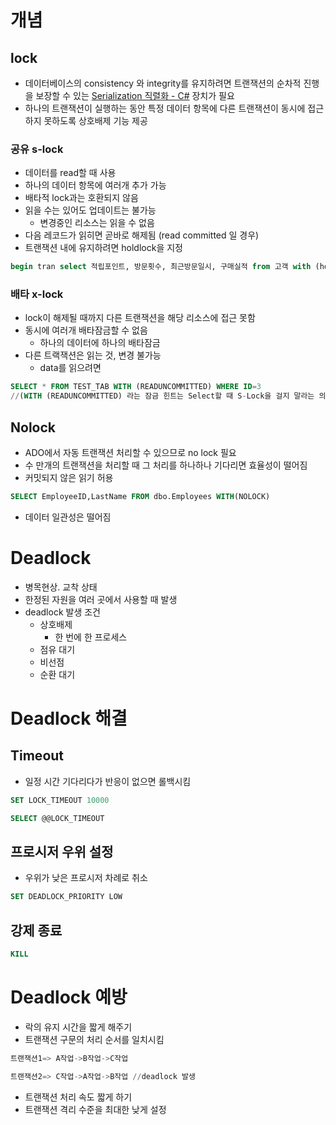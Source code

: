 # 개념
## lock

- 데이터베이스의 consistency 와 integrity를 유지하려면 트랜잭션의 순차적 진행을 보장할 수 있는 [Serialization 직렬화 - C#](https://www.notion.so/Serialization-C-19b9aa13ec764d5484a44463693be72f) 장치가 필요
- 하나의 트랜잭션이 실행하는 동안 특정 데이터 항목에 다른 트랜잭션이 동시에 접근하지 못하도록 상호배제 기능 제공

### 공유 s-lock

- 데이터를 read할 때 사용
- 하나의 데이터 항목에 여러개 추가 가능
- 배타적 lock과는 호환되지 않음
- 읽을 수는 있어도 업데이트는 불가능
    - 변경중인 리소스는 읽을 수 없음
- 다음 레코드가 읽히면 곧바로 해제됨 (read committed 일 경우)
- 트랜잭션 내에 유지하려면 holdlock을 지정

```sql
begin tran select 적립포인트, 방문횟수, 최근방문일시, 구매실적 from 고객 with (holdlock) where 고객번호 = :cust_num -- 새로운 적립포인트 계산 update 고객 set 적립포인트 = :적립포인트 where 고객번호 = :cust_num commit
```

### 배타 x-lock

- lock이 해제될 때까지 다른 트랜잭션을 해당 리소스에 접근 못함
- 동시에 여러개 배타잠금할 수 없음
    - 하나의 데이터에 하나의 배타잠금
- 다른 트랙잭션은 읽는 것, 변경 불가능
    - data를 읽으려면

```sql
SELECT * FROM TEST_TAB WITH (READUNCOMMITTED) WHERE ID=3 
//(WITH (READUNCOMMITTED) 라는 잠금 힌트는 Select할 때 S-Lock을 걸지 말라는 의미
```

## Nolock

- ADO에서 자동 트랜잭션 처리할 수 있으므로 no lock 필요
- 수 만개의 트랜잭션을 처리할 때 그 처리를 하나하나 기다리면 효율성이 떨어짐
- 커밋되지 않은 읽기 허용

```sql
SELECT EmployeeID,LastName FROM dbo.Employees WITH(NOLOCK)
```

- 데이터 일관성은 떨어짐

# Deadlock

- 병목현상. 교착 상태
- 한정된 자원을 여러 곳에서 사용할 때 발생
- deadlock 발생 조건
    - 상호배제
        - 한 번에 한 프로세스
    - 점유 대기
    - 비선점
    - 순환 대기

# Deadlock 해결

## Timeout

- 일정 시간 기다리다가 반응이 없으면 롤백시킴

```sql
SET LOCK_TIMEOUT 10000

SELECT @@LOCK_TIMEOUT
```

## 프로시저 우위 설정

- 우위가 낮은 프로시저 차례로 취소

```sql
SET DEADLOCK_PRIORITY LOW
```

## 강제 종료

```sql
KILL
```

# Deadlock 예방

- 락의 유지 시간을 짧게 해주기
- 트랜잭션 구문의 처리 순서를 일치시킴

```sql
트랜잭션1=> A작업->B작업->C작업

트랜잭션2=> C작업->A작업->B작업 //deadlock 발생
```

- 트랜잭션 처리 속도 짧게 하기
- 트랜잭션 격리 수준을 최대한 낮게 설정